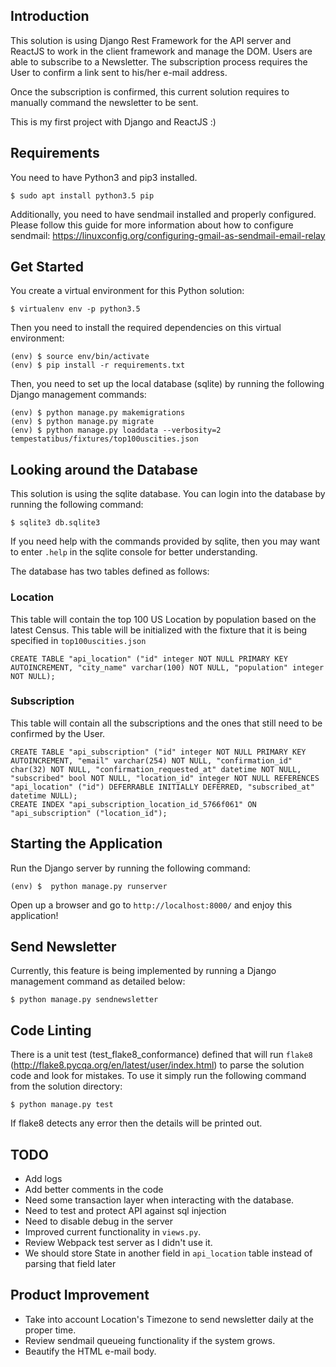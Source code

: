 ## Introduction

This solution is using Django Rest Framework for the API server and ReactJS to work in the client framework and manage the DOM.
Users are able to subscribe to a Newsletter. The subscription process requires the User to confirm a link sent to his/her e-mail address.


Once the subscription is confirmed, this current solution requires to manually command the newsletter to be sent.


This is my first project with Django and ReactJS :)

## Requirements

You need to have Python3 and pip3 installed.
```
$ sudo apt install python3.5 pip
```


Additionally, you need to have sendmail installed and properly configured.
Please follow this guide for more information about how to configure sendmail: https://linuxconfig.org/configuring-gmail-as-sendmail-email-relay

## Get Started

You create a virtual environment for this Python solution:
```
$ virtualenv env -p python3.5
```

Then you need to install the required dependencies on this virtual environment:
```
(env) $ source env/bin/activate
(env) $ pip install -r requirements.txt
```

Then, you need to set up the local database (sqlite) by running the following Django management commands:
```
(env) $ python manage.py makemigrations
(env) $ python manage.py migrate
(env) $ python manage.py loaddata --verbosity=2 tempestatibus/fixtures/top100uscities.json
```

## Looking around the Database

This solution is using the sqlite database. You can login into the database by running the following command:
```
$ sqlite3 db.sqlite3
```
If you need help with the commands provided by sqlite, then you may want to enter `.help` in the sqlite console for better understanding.


The database has two tables defined as follows:

### Location

This table will contain the top 100 US Location by population based on the latest Census. This table will be initialized with the fixture that it is being specified in `top100uscities.json`
```
CREATE TABLE "api_location" ("id" integer NOT NULL PRIMARY KEY AUTOINCREMENT, "city_name" varchar(100) NOT NULL, "population" integer NOT NULL);
```

### Subscription

This table will contain all the subscriptions and the ones that still need to be confirmed by the User. 
```
CREATE TABLE "api_subscription" ("id" integer NOT NULL PRIMARY KEY AUTOINCREMENT, "email" varchar(254) NOT NULL, "confirmation_id" char(32) NOT NULL, "confirmation_requested_at" datetime NOT NULL, "subscribed" bool NOT NULL, "location_id" integer NOT NULL REFERENCES "api_location" ("id") DEFERRABLE INITIALLY DEFERRED, "subscribed_at" datetime NULL);
CREATE INDEX "api_subscription_location_id_5766f061" ON "api_subscription" ("location_id");
```

## Starting the Application

Run the Django server by running the following command:
```
(env) $  python manage.py runserver
```

Open up a browser and go to `http://localhost:8000/` and enjoy this application!

## Send Newsletter

Currently, this feature is being implemented by running a Django management command as detailed below:
```
$ python manage.py sendnewsletter
```

## Code Linting

There is a unit test (test_flake8_conformance) defined that will run `flake8` (http://flake8.pycqa.org/en/latest/user/index.html) to parse the solution code and look for mistakes. To use it simply run the following command from the solution directory:
```
$ python manage.py test
```

If flake8 detects any error then the details will be printed out.

## TODO
- Add logs
- Add better comments in the code
- Need some transaction layer when interacting with the database.
- Need to test and protect API against sql injection
- Need to disable debug in the server
- Improved current functionality in `views.py`.
- Review Webpack test server as I didn't use it.
- We should store State in another field in `api_location` table instead of parsing that field later

## Product Improvement
- Take into account Location's Timezone to send newsletter daily at the proper time.
- Review sendmail queueing functionality if the system grows.
- Beautify the HTML e-mail body.



